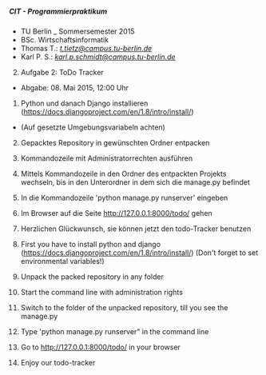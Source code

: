 ##### CIT - Programmierpraktikum
  - TU Berlin _ Sommersemester 2015
  - BSc. Wirtschaftsinformatik
  - Thomas T.: *t.tietz@campus.tu-berlin.de*
  - Karl P. S.: *karl.p.schmidt@campus.tu-berlin.de*

2. Aufgabe 2: ToDo Tracker
  * Abgabe: 08. Mai 2015, 12:00 Uhr

1. Python und danach Django installieren (https://docs.djangoproject.com/en/1.8/intro/install/)
  * (Auf gesetzte Umgebungsvariabeln achten)
2. Gepacktes Repository in gewünschten Ordner entpacken
3. Kommandozeile mit Administratorrechten ausführen
4. Mittels Kommandozeile in den Ordner des entpackten Projekts wechseln, bis in den Unterordner in dem sich die manage.py befindet
5. In die Kommandozeile 'python manage.py runserver' eingeben
6. Im Browser auf die Seite http://127.0.0.1:8000/todo/ gehen
7. Herzlichen Glückwunsch, sie können jetzt den todo-Tracker benutzen

1. First you have to install python and django (https://docs.djangoproject.com/en/1.8/intro/install/) 
   (Don't forget to set environmental variables!)
2. Unpack the packed repository in any folder
3. Start the command line with administration rights
4. Switch to the folder of the unpacked repository, till you see the manage.py
5. Type 'python manage.py runserver" in the command line
6. Go to http://127.0.0.1:8000/todo/ in your browser
7. Enjoy our todo-tracker
